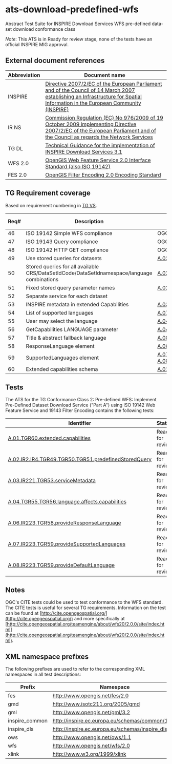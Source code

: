 ats-download-predefined-wfs
===========================

Abstract Test Suite for INSPIRE Download Services WFS pre-defined data-set download conformance class

*Note*: This ATS is in Ready for review stage, none of the tests have an official INSPIRE MIG approval.

## External document references

| Abbreviation | Document name                       |
| ------------ | ----------------------------------- |
| INSPIRE <a name="ref_INSPIRE"></a> | [Directive 2007/2/EC of the European Parliament and of the Council of 14 March 2007 establishing an Infrastructure for Spatial Information in the European Community (INSPIRE)](http://eur-lex.europa.eu/legal-content/EN/TXT/PDF/?uri=CELEX:32007L0002&from=EN)
| IR NS <a name="ref_IR_NS"></a>   | [Commission Regulation (EC) No 976/2009 of 19 October 2009 implementing Directive 2007/2/EC of the European Parliament and of the Council as regards the Network Services](http://eur-lex.europa.eu/legal-content/EN/TXT/PDF/?uri=CELEX:32009R0976&from=EN)
| TG DL <a name="ref_TG_DL"></a>   | [Technical Guidance for the implementation of INSPIRE Download Services 3.1](http://inspire.ec.europa.eu/documents/Network_Services/Technical_Guidance_Download_Services_v3.1.pdf)
| WFS 2.0 <a name="ref_WFS"></a> | [OpenGIS Web Feature Service 2.0 Interface Standard (also ISO 19142)](http://portal.opengeospatial.org/files/?artifact_id=39967)
| FES 2.0 <a name="ref_FES"></a> | [OpenGIS Filter Encoding 2.0 Encoding Standard](http://portal.opengeospatial.org/files/?artifact_id=39968)

## TG Requirement coverage

Based on requirement numbering in [TG VS](#ref_TG_VS).

| Req#   | Description                          | Covered by test(s)                 | IR reference(s)                  |
| ------ | ------------------------------------ | ---------------------------------- | -------------------------------- |
| 46     | ISO 19142 Simple WFS compliance      | OGC WFS 2.0.0, A.1.1 Simple WFS    | n/a |
| 47     | ISO 19143 Query compliance           | OGC FES 2.0, A.1 Test cases for query | n/a |
| 48     | ISO 19142 HTTP GET compliance        | OGC WFS 2.0.0, A.1.5 HTTP GET      | n/a |
| 49     | Use stored queries for datasets      | [A.02.IR2.IR4.TGR49.TGR50.TGR51.predefinedStoredQuery](A.02.IR2.IR4.TGR49.TGR50.TGR51.predefinedStoredQuery.md) | |
| 50     | Stored queries for all available CRS/DataSetIdCode/DataSetIdnamespace/language combinations | [A.02.IR2.IR4.TGR49.TGR50.TGR51.predefinedStoredQuery](A.02.IR2.IR4.TGR49.TGR50.TGR51.predefinedStoredQuery.md) | |
| 51     | Fixed stored query parameter names   | [A.02.IR2.IR4.TGR49.TGR50.TGR51.predefinedStoredQuery](A.02.IR2.IR4.TGR49.TGR50.TGR51.predefinedStoredQuery.md) | |
| 52     | Separate service for each dataset    | | |
| 53     | INSPIRE metadata in extended Capabilities | [A.03.IR221.TGR53.serviceMetadata](A.03.IR221.TGR53.serviceMetadata.md) | |
| 54     | List of supported languages          | [A.07.IR223.TGR59.provideSupportedLanguages](A.07.IR223.TGR59.provideSupportedLanguages.md) | |
| 55     | User may select the language         | [A.04.TGR55.TGR56.language.affects.capabilities](A.04.TGR55.TGR56.language.affects.capabilities.md) | |
| 56     | GetCapabilities LANGUAGE parameter   | [A.04.TGR55.TGR56.language.affects.capabilities](A.04.TGR55.TGR56.language.affects.capabilities.md) | |
| 57     | Title & abstract fallback language   | [A.08.IR223.TGR59.provideDefaultLanguage](A.08.IR223.TGR59.provideDefaultLanguage.md) | |
| 58     | ResponseLanguage element             | [A.06.IR223.TGR58.provideResponseLanguage](A.06.IR223.TGR58.provideResponseLanguage.md) | |
| 59     | SupportedLanguages element           | [A.07.IR223.TGR59.provideSupportedLanguages](A.07.IR223.TGR59.provideSupportedLanguages.md), [A.08.IR223.TGR59.provideDefaultLanguage](A.08.IR223.TGR59.provideDefaultLanguage.md) | |
| 60     | Extended capabilities schema         | [A.01.TGR60.extended.capabilities](A.01.TGR60.extended.capabilities.md) | |

## Tests

The ATS for the TG Conformance Class 2: Pre-defined WFS: Implement Pre-Defined Dataset Download Service ("Part A") using ISO 19142 Web Feature Service and 19143 Filter Encoding contains the following tests:

| Identifier                                                        | Status   |
| ----------------------------------------------------------------- | -------- |
| [A.01.TGR60.extended.capabilities](A.01.TGR60.extended.capabilities.md) | Ready for review |
| [A.02.IR2.IR4.TGR49.TGR50.TGR51.predefinedStoredQuery](A.02.IR2.IR4.TGR49.TGR50.TGR51.predefinedStoredQuery.md) | Ready for review    |
| [A.03.IR221.TGR53.serviceMetadata](A.03.IR221.TGR53.serviceMetadata.md)   | Ready for review    |
| [A.04.TGR55.TGR56.language.affects.capabilities](A.04.TGR55.TGR56.language.affects.capabilities.md) | Ready for review |
| [A.06.IR223.TGR58.provideResponseLanguage](A.06.IR223.TGR58.provideResponseLanguage.md)    | Ready for review    |
| [A.07.IR223.TGR59.provideSupportedLanguages](A.07.IR223.TGR59.provideSupportedLanguages.md)   | Ready for review    |
| [A.08.IR223.TGR59.provideDefaultLanguage](A.08.IR223.TGR59.provideDefaultLanguage.md) | Ready for review |

## Notes

<a name="ogccite">OGC's CITE</a> tests could be used to test conformance to the WFS standard. The CITE tests is useful for several TG requirements. Information on the test can be found at [http://cite.opengeospatial.org/](http://cite.opengeospatial.org/) and more specifically at [http://cite.opengeospatial.org/teamengine/about/wfs20/2.0.0/site/index.html](http://cite.opengeospatial.org/teamengine/about/wfs20/2.0.0/site/index.html).

## XML namespace prefixes <a name="namespaces"></a>

The following prefixes are used to refer to the corresponding XML namespaces in all test descriptions:

Prefix         | Namespace
-------------- | -------------------------------------------------
fes | http://www.opengis.net/fes/2.0
gmd | http://www.isotc211.org/2005/gmd
gml | http://www.opengis.net/gml/3.2
inspire\_common| http://inspire.ec.europa.eu/schemas/common/1.0
inspire\_dls   | http://inspire.ec.europa.eu/schemas/inspire_dls/1.0
ows | http://www.opengis.net/ows/1.1
wfs | http://www.opengis.net/wfs/2.0
xlink          | http://www.w3.org/1999/xlink
